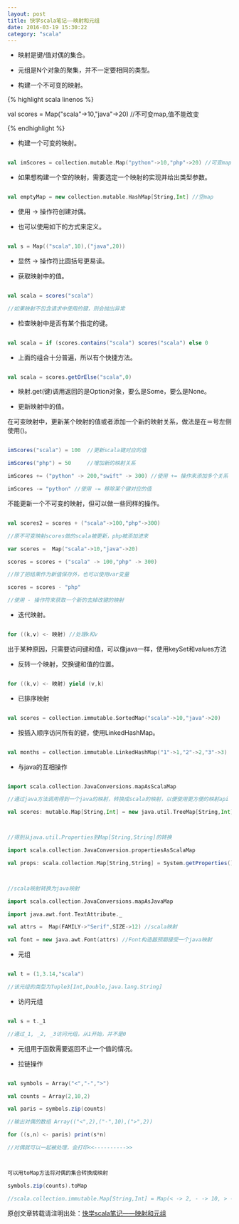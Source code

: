 ```yaml
---
layout: post
title: 快学scala笔记——映射和元组
date: 2016-03-19 15:30:22
category: "scala"
---
```


- 映射是键/值对偶的集合。

- 元组是N个对象的聚集，并不一定要相同的类型。

- 构建一个不可变的映射。

{% highlight scala linenos %}

val scores = Map("scala"->10,"java"->20) //不可变map,值不能改变

{% endhighlight %}

- 构建一个可变的映射。

```scala

val imScores = collection.mutable.Map("python"->10,"php"->20) //可变map

```

- 如果想构建一个空的映射，需要选定一个映射的实现并给出类型参数。

```scala

val emptyMap = new collection.mutable.HashMap[String,Int] //空map

```

- 使用 -> 操作符创建对偶。

- 也可以使用如下的方式来定义。

```scala

val s = Map(("scala",10),("java",20))

```

- 显然 -> 操作符比圆括号更易读。

- 获取映射中的值。

```scala

val scala = scores("scala")

//如果映射不包含请求中使用的键，则会抛出异常

```

- 检查映射中是否有某个指定的键。

```scala

val scala = if (scores.contains("scala") scores("scala") else 0

```

- 上面的组合十分普遍，所以有个快捷方法。

```scala

val scala = scores.getOrElse("scala",0)

```

- 映射.get(键)调用返回的是Option对象，要么是Some，要么是None。

- 更新映射中的值。

在可变映射中，更新某个映射的值或者添加一个新的映射关系，做法是在＝号左侧使用()。

```scala

imScores("scala") = 100  //更新scala键对应的值

imScores("php") = 50     //增加新的映射关系

imScores += ("python" -> 200,"swift" -> 300) //使用 += 操作来添加多个关系

imScores -= "python" //使用 -= 移除某个键对应的值

```

不能更新一个不可变的映射，但可以做一些同样的操作。

```scala

val scores2 = scores + ("scala"->100,"php"->300)

//原不可变映射scores做的scala被更新，php被添加进来

var scores =  Map("scala"->10,"java"->20)

scores = scores + ("scala" -> 100,"php" -> 300)

//除了把结果作为新值保存外，也可以使用var变量

scores = scores - "php"

//使用 - 操作符来获取一个新的去掉改键的映射

```

- 迭代映射。

```scala

for ((k,v) <- 映射) //处理k和v

```

出于某种原因，只需要访问键和值，可以像java一样，使用keySet和values方法

- 反转一个映射，交换键和值的位置。

```scala

for ((k,v) <- 映射) yield (v,k)

```

- 已排序映射

```scala

val scores = collection.immutable.SortedMap("scala"->10,"java"->20)

```

- 按插入顺序访问所有的键，使用LinkedHashMap。

```scala

val months = collection.immutable.LinkedHashMap("1"->1,"2"->2,"3"->3)

```

- 与java的互相操作

```scala

import scala.collection.JavaConversions.mapAsScalaMap

//通过java方法调用得到一个java的映射，转换成scala的映射，以便使用更方便的映射api

val scores: mutable.Map[String,Int] = new java.util.TreeMap[String,Int]



//得到从java.util.Properties到Map[String,String]的转换

import scala.collection.JavaConversion.propertiesAsScalaMap

val props: scala.collection.Map[String,String] = System.getProperties()



//scala映射转换为java映射

import scala.collection.JavaConversions.mapAsJavaMap

import java.awt.font.TextAttribute._

val attrs =  Map(FAMILY->"Serif",SIZE->12) //scala映射

val font = new java.awt.Font(attrs) //Font构造器预期接受一个java映射

```

- 元组

```scala

val t = (1,3.14,"scala")

//该元组的类型为Tuple3[Int,Double,java.lang.String]

```

- 访问元组

```scala

val s = t._1

//通过_1, _2, _3访问元组，从1开始，并不是0

```

- 元组用于函数需要返回不止一个值的情况。

- 拉链操作

```scala

val symbols = Array("<","-",">")

val counts = Array(2,10,2)

val paris = symbols.zip(counts)

//输出对偶的数组 Array(("<",2),("-",10),(">",2))

for ((s,n) <- paris) print(s*n)

//对偶就可以一起被处理，会打印<<---------->>



可以用toMap方法将对偶的集合转换成映射

symbols.zip(counts).toMap

//scala.collection.immutable.Map[String,Int] = Map(< -> 2, - -> 10, > -> 2)

```

原创文章转载请注明出处：[快学scala笔记——映射和元组](http://9leg.com/scala/2016/03/19/scala-for-the-impatient-05.html)
